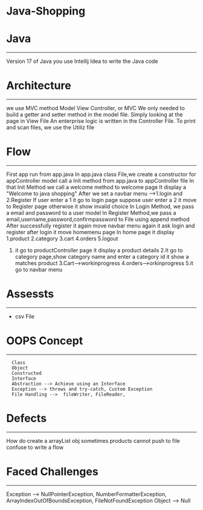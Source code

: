 # Java-Shopping
# Java
-----------------------------------------------------------
Version 17 of Java
you use Intellij Idea to write the Java code 

# Architecture
---------------------------------------------------------
we use MVC method
Model View Controller, or MVC
We only needed to build a getter and setter method in the model file.
Simply looking at the page in View File
An enterprise logic is written in the Controller File.
To print and scan files, we use the Utiliz file

# Flow
------------------------------------------------------------------------------------------------------
First app run from app.java
In app.java class File,we create a constructor for appController model
call a Init method from app.java to appController file
In that Init Method we call a welcome method to welcome page
It display a "Welcome to java shopping"
After we set a navbar menu -->1.login and 2.Register
If user enter a 1 it go to login page suppose user enter a 2 it move to Register page otherwise it show invalid choice
In Login Method, we pass a email and password to a user model
In Register Method,we pass a email,username,password,confirmpassword to File using append method
After successfully register it again move navbar menu again it ask login and register
after login it move homemenu page
In home page it display 1.product 2.category 3.cart 4.orders 5.logout
1. it go to productController page it display a product details
2.It go to category page,show category name and enter a category id it show a matches product
3.Cart-->workinprogress
4.orders-->orkinprogress
5.it go to navbar menu

# Assessts
-------------------------
 * csv File

# OOPS Concept
-----------------------------
      Class
      Object
      Constructed
      Interface
      Abstraction --> Achieve using an Interface
      Exception --> throws and try-catch, Custom Exception
      File Handling -->  fileWriter, FileReader, 
  
   

# Defects
-----------------------------------------------------
How do create a arrayList obj
sometimes products cannot push to file
confuse to write a flow


# Faced Challenges 
---------------------------------------
  Exception --> NullPointerException, NumberFormatterException, ArrayIndexOutOfBoundsException, FileNotFoundException
  Object --> Null











